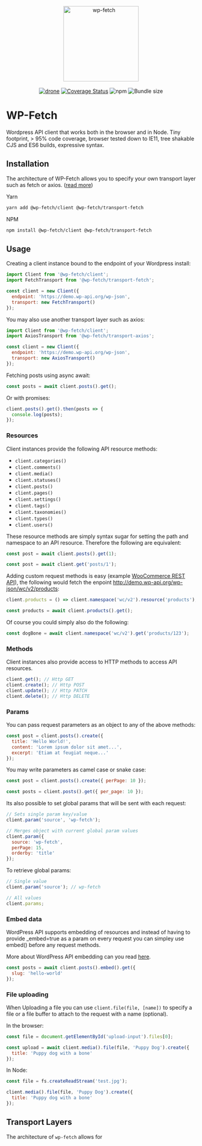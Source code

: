 <p align="center">
  <img src="https://beam-wordpress-legacy.s3.ap-southeast-2.amazonaws.com/fetch-k9.png" width="200" alt="wp-fetch">
  <br />  <br />
  <a href="https://cloud.drone.io/wp-fetch/wp-fetch"><img src="https://cloud.drone.io/api/badges/wp-fetch/wp-fetch/status.svg" alt="drone"></a>
  <a href="https://codecov.io/gh/wp-fetch/wp-fetch/branch/master"><img src="https://img.shields.io/codecov/c/github/wp-fetch/wp-fetch/master.svg" alt="Coverage Status"></a>  
  <img src="https://img.shields.io/npm/v/@wp-fetch/client" alt="npm">
  <img src="https://img.shields.io/bundlephobia/minzip/@wp-fetch/client" alt="Bundle size">
</p>


# WP-Fetch

Wordpress API client that works both in the browser and in Node. Tiny footprint, > 95% code coverage, browser tested down to IE11, tree shakable CJS and ES6 builds, expressive syntax.

## Installation

The architecture of WP-Fetch allows you to specify your own transport layer such as fetch or axios. ([read more](#transport-layers))

Yarn

```bash
yarn add @wp-fetch/client @wp-fetch/transport-fetch
```

NPM

```bash
npm install @wp-fetch/client @wp-fetch/transport-fetch
```

## Usage

Creating a client instance bound to the endpoint of your Wordpress install:

```javascript
import Client from '@wp-fetch/client';
import FetchTransport from '@wp-fetch/transport-fetch';

const client = new Client({
  endpoint: 'https://demo.wp-api.org/wp-json',
  transport: new FetchTransport()
});
```

You may also use another transport layer such as axios:

```javascript
import Client from '@wp-fetch/client';
import AxiosTransport from '@wp-fetch/transport-axios';

const client = new Client({
  endpoint: 'https://demo.wp-api.org/wp-json',
  transport: new AxiosTransport()
});
```

Fetching posts using async await:

```javascript
const posts = await client.posts().get();
```

Or with promises:

```javascript
client.posts().get().then(posts => {
  console.log(posts);
});
```

### Resources

Client instances provide the following API resource methods:

* `client.categories()`
* `client.comments()`
* `client.media()`
* `client.statuses()`
* `client.posts()`
* `client.pages()`
* `client.settings()`
* `client.tags()`
* `client.taxonomies()`
* `client.types()`
* `client.users()`

These resource methods are simply syntax sugar for setting the path and namespace to an API resource. Therefore the following are equivalent:

```javascript
const post = await client.posts().get(1);
```

```javascript
const post = await client.get('posts/1');
```

Adding custom request methods is easy (example [WooCommerce REST API](https://woocommerce.github.io/woocommerce-rest-api-docs/)), the following would fetch the enpoint http://demo.wp-api.org/wp-json/wc/v2/products:

```javascript
client.products = () => client.namespace('wc/v2').resource('products');

const products = await client.products().get();
```

Of course you could simply also do the following:

```javascript
const dogBone = await client.namespace('wc/v2').get('products/123');
```

### Methods

Client instances also provide access to HTTP methods to access API resources.

```javascript
client.get(); // Http GET
client.create(); // Http POST
client.update(); // Http PATCH
client.delete(); // Http DELETE
```

### Params

You can pass request parameters as an object to any of the above methods:

```javascript
const post = client.posts().create({ 
  title: 'Hello World!', 
  content: 'Lorem ipsum dolor sit amet...',
  excerpt: 'Etiam at feugiat neque...'
});
```

You may write parameters as camel case or snake case:

```javascript
const post = client.posts().create({ perPage: 10 });

const posts = client.posts().get({ per_page: 10 });
```

Its also possible to set global params that will be sent with each request:

```javascript
// Sets single param key/value
client.param('source', 'wp-fetch');

// Merges object with current global param values
client.param({
  source: 'wp-fetch',
  perPage: 15,
  orderby: 'title'
});
```

To retrieve global params:

```javascript
// Single value
client.param('source'); // wp-fetch

// All values
client.params;
```

### Embed data

WordPress API supports embedding of resources and instead of having to provide _embed=true as a param on every request you can simpley use embed() before any request methods.

More about WordPress API embedding can you read [here](https://developer.wordpress.org/rest-api/using-the-rest-api/linking-and-embedding/#embedding).

```javascript
const posts = await client.posts().embed().get({
  slug: 'hello-world'
});
```

### File uploading

When Uploading a file you can use `client.file(file, [name])` to specify a file or a file buffer to attach to the request with a name (optional).

In the browser:

```javascript
const file = document.getElementById('upload-input').files[0];

const upload = await client.media().file(file, 'Puppy Dog').create({
  title: 'Puppy dog with a bone'
});
```

In Node:

```javascript
const file = fs.createReadStream('test.jpg');

client.media().file(file, 'Puppy Dog').create({
  title: 'Puppy dog with a bone'
});
```

## Transport Layers

The architecture of `wp-fetch` allows for
